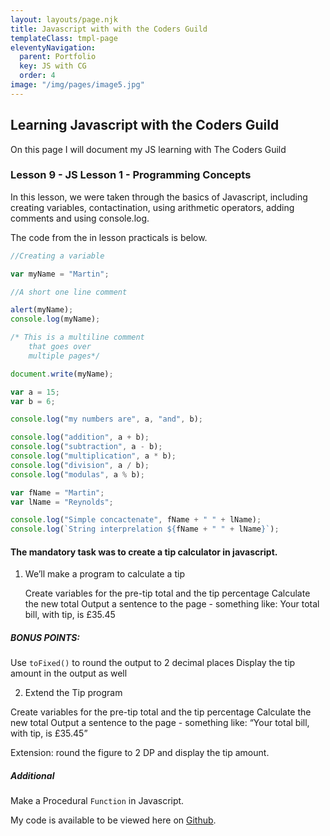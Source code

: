```yaml
---
layout: layouts/page.njk
title: Javascript with with the Coders Guild
templateClass: tmpl-page
eleventyNavigation:
  parent: Portfolio
  key: JS with CG
  order: 4
image: "/img/pages/image5.jpg"
---
```


## Learning Javascript with the Coders Guild

On this page I will document my JS learning with The Coders Guild

### Lesson 9 - JS Lesson 1 - Programming Concepts

In this lesson, we were taken through the basics of Javascript, including creating variables, contactination, using arithmetic operators, adding comments and using console.log.

The code from the in lesson practicals is below.

```javascript
//Creating a variable

var myName = "Martin";

//A short one line comment

alert(myName);
console.log(myName);

/* This is a multiline comment
    that goes over
    multiple pages*/

document.write(myName);

var a = 15;
var b = 6;

console.log("my numbers are", a, "and", b);

console.log("addition", a + b);
console.log("subtraction", a - b);
console.log("multiplication", a * b);
console.log("division", a / b);
console.log("modulas", a % b);

var fName = "Martin";
var lName = "Reynolds";

console.log("Simple concactenate", fName + " " + lName);
console.log(`String interprelation ${fName + " " + lName}`);
```

#### The mandatory task was to create a tip calculator in javascript.

1. We’ll make a program to calculate a tip

   Create variables for the pre-tip total and the tip percentage
   Calculate the new total
   Output a sentence to the page - something like:
   Your total bill, with tip, is £35.45

##### BONUS POINTS:

Use `toFixed()` to round the output to 2 decimal places
Display the tip amount in the output as well

2. Extend the Tip program

Create variables for the pre-tip total and the tip percentage
Calculate the new total
Output a sentence to the page - something like:
“Your total bill, with tip, is £35.45”

Extension: round the figure to 2 DP and display the tip amount.

##### Additional

Make a Procedural `Function` in Javascript.

My code is available to be viewed here on [Github](https://github.com/martinbreynolds/JS-Basics).
